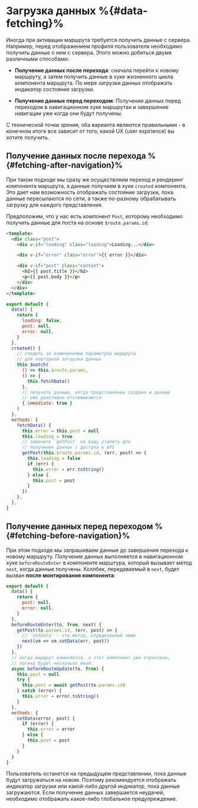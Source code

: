 # Загрузка данных %{#data-fetching}%

Иногда при активации маршрута требуется получить данные с сервера. Например, перед отображением профиля пользователя необходимо получить данные о нем с сервера. Этого можно добиться двумя различными способами:

- **Получение данных после перехода**: сначала перейти к новому маршруту, а затем получить данные в хуке жизненного цикла компонента маршрута. По мере загрузки данных отображать индикатор состояния загрузки.

- **Получение данных перед переходом**: Получение данных перед переходом в навигационном хуке маршрутаи и завершение навигации уже когда они будут получены.

С технической точки зрения, оба варианта являются правильными - в конечном итоге все зависит от того, какой UX (user expirience) вы хотите получить.

## Получение данных после перехода %{#fetching-after-navigation}%

При таком подходе мы сразу же осуществляем переход и рендеринг компонента маршрута, а данные получаем в хуке `created` компонента. Это дает нам возможность отображать состояние загрузки, пока данные пересылаются по сети, а также по-разному обрабатывать загрузку для каждого представления.

Предположим, что у нас есть компонент `Post`, которому необходимо получить данные для поста на основе `$route.params.id`:

```html
<template>
  <div class="post">
    <div v-if="loading" class="loading">Loading...</div>

    <div v-if="error" class="error">{{ error }}</div>

    <div v-if="post" class="content">
      <h2>{{ post.title }}</h2>
      <p>{{ post.body }}</p>
    </div>
  </div>
</template>
```

```js
export default {
  data() {
    return {
      loading: false,
      post: null,
      error: null,
    }
  },
  created() {
    // следить за изменениями параметров маршрута
    // для повторной загрузки данных
    this.$watch(
      () => this.$route.params,
      () => {
        this.fetchData()
      },
      // получать данные, когда представление создано и данные
      // уже реактивно отслеживаются
      { immediate: true }
    )
  },
  methods: {
    fetchData() {
      this.error = this.post = null
      this.loading = true
      // замените `getPost` на вашу утилиту для
      // получения данных / доступа к API
      getPost(this.$route.params.id, (err, post) => {
        this.loading = false
        if (err) {
          this.error = err.toString()
        } else {
          this.post = post
        }
      })
    },
  },
}
```

## Получение данных перед переходом %{#fetching-before-navigation}%

При этом подходе мы запрашиваем данные до завершения перехода к новому маршруту. Получение данных выполняется в навигационном хуке `beforeRouteEnter` в компоненте марштура, который вызывает метод `next`, когда данные получены. Коллбек, передаваемый в `next`, будет вызван **после монтирования компонента**:

```js
export default {
  data() {
    return {
      post: null,
      error: null,
    }
  },
  beforeRouteEnter(to, from, next) {
    getPost(to.params.id, (err, post) => {
      // `setData` - это метод, определенный ниже
      next(vm => vm.setData(err, post))
    })
  },
  // когда маршрут изменяется, а этот компонент уже отрисован,
  // логика будет несколько иной.
  async beforeRouteUpdate(to, from) {
    this.post = null
    try {
      this.post = await getPost(to.params.id)
    } catch (error) {
      this.error = error.toString()
    }
  },
  methods: {
    setData(error, post) {
      if (error) {
        this.error = error
      } else {
        this.post = post
      }
    }
  }
}
```

Пользователь останется на предыдущем представлении, пока данные будут загружаться на новом. Поэтому рекомендуется отображать индикатор загрузки или какой-либо другой индикатор, пока данные загружаются. Если получение данных завершается неудачей, необходимо отображать какое-либо глобальное предупреждение.

<!-- ### Using Composition API -->

<!-- TODO: -->

